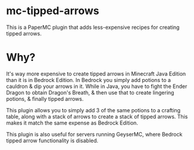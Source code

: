 # mc-tipped-arrows

This is a PaperMC plugin that adds less-expensive recipes for creating tipped arrows.

# Why?
It's way more expensive to create tipped arrows in Minecraft Java Edition than it is in Bedrock Edition. In Bedrock you simply add potions to a cauldron & dip your arrows in it. While in Java, you have to fight the Ender Dragon to obtain Dragon's Breath, & then use that to create lingering potions, & finally tipped arrows.

This plugin allows you to simply add 3 of the same potions to a crafting table, along with a stack of arrows to create a stack of tipped arrows. This makes it match the same expense as Bedrock Edition.

This plugin is also useful for servers running GeyserMC, where Bedrock tipped arrow functionality is disabled.
